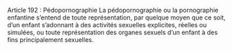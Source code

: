 Article 192 : Pédopornographie
La pédopornographie ou la pornographie enfantine s’entend de toute représentation, par quelque moyen que ce soit, d’un enfant s’adonnant à des activités sexuelles explicites, réelles ou simulées, ou toute représentation des organes sexuels d’un enfant à des fins principalement sexuelles.